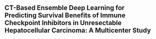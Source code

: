 ## CT-Based Ensemble Deep Learning for Predicting Survival Benefits of Immune Checkpoint Inhibitors in Unresectable Hepatocellular Carcinoma: A Multicenter Study 
